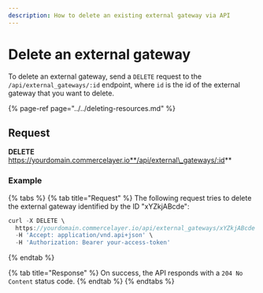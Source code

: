 ```yaml
---
description: How to delete an existing external gateway via API
---
```


# Delete an external gateway

To delete an external gateway, send a `DELETE` request to the `/api/external_gateways/:id` endpoint, where `id` is the id of the external gateway that you want to delete.

{% page-ref page="../../deleting-resources.md" %}

## Request

**DELETE** https://yourdomain.commercelayer.io**/api/external\_gateways/:id**

### Example

{% tabs %}
{% tab title="Request" %}
The following request tries to delete the external gateway identified by the ID "xYZkjABcde":

```javascript
curl -X DELETE \
  https://yourdomain.commercelayer.io/api/external_gateways/xYZkjABcde \
  -H 'Accept: application/vnd.api+json' \
  -H 'Authorization: Bearer your-access-token'
```
{% endtab %}

{% tab title="Response" %}
On success, the API responds with a `204 No Content` status code.
{% endtab %}
{% endtabs %}

